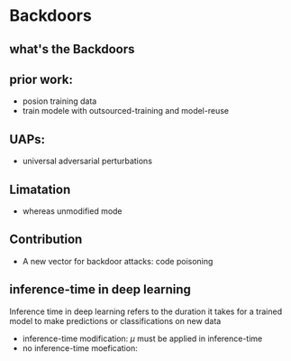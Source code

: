# Backdoors
## what's the Backdoors

## prior work:
- posion training data
- train modele with outsourced-training and model-reuse
## UAPs:
- universal adversarial perturbations
## Limatation
- whereas unmodified mode
## Contribution
- A new vector for backdoor attacks: code poisoning 

## inference-time in deep learning 
Inference time in deep learning refers to the duration it takes for a trained model to make predictions or classifications on new data
- inference-time modification: $µ$ must be applied in inference-time
- no inference-time moefication: 